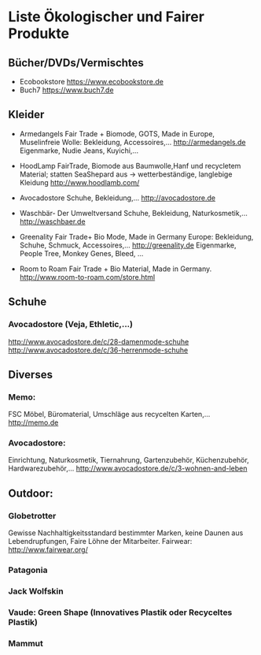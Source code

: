 # Liste Ökologischer und Fairer Produkte
## Bücher/DVDs/Vermischtes
* Ecobookstore https://www.ecobookstore.de
* Buch7 https://www.buch7.de

## Kleider
* Armedangels
Fair Trade + Biomode, GOTS,  Made in Europe, Muselinfreie Wolle: Bekleidung, Accessoires,...
http://armedangels.de
Eigenmarke, Nudie Jeans, Kuyichi,...

* HoodLamp
FairTrade, Biomode aus Baumwolle,Hanf und recycletem Material; statten SeaShepard aus -> wetterbeständige, langlebige Kleidung
http://www.hoodlamb.com/

* Avocadostore
Schuhe, Bekleidung,...
http://avocadostore.de

* Waschbär- Der Umweltversand
Schuhe, Bekleidung, Naturkosmetik,...
http://waschbaer.de

* Greenality
Fair Trade+ Bio Mode, Made in Germany Europe: Bekleidung, Schuhe, Schmuck, Accessoires,...
http://greenality.de
Eigenmarke, People Tree, Monkey Genes, Bleed, ...

* Room to Roam
Fair Trade + Bio Material, Made in Germany.
http://www.room-to-roam.com/store.html

## Schuhe
### Avocadostore (Veja, Ethletic,...)
http://www.avocadostore.de/c/28-damenmode-schuhe
http://www.avocadostore.de/c/36-herrenmode-schuhe

## Diverses
### Memo:
FSC Möbel, Büromaterial, Umschläge aus recycelten Karten,...
http://memo.de

### Avocadostore:
Einrichtung, Naturkosmetik, Tiernahrung, Gartenzubehör, Küchenzubehör, Hardwarezubehör,...
http://www.avocadostore.de/c/3-wohnen-and-leben

## Outdoor:
### Globetrotter
Gewisse Nachhaltigkeitsstandard bestimmter Marken, keine Daunen aus Lebendrupfungen, Faire Löhne der Mitarbeiter.
Fairwear: http://www.fairwear.org/
### Patagonia
### Jack Wolfskin
### Vaude: Green Shape (Innovatives Plastik oder Recyceltes Plastik)
### Mammut
